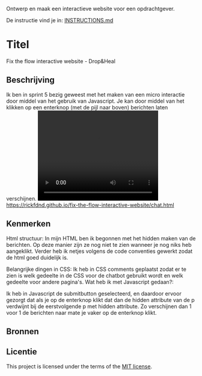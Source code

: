 
Ontwerp en maak een interactieve website voor een opdrachtgever.

De instructie vind je in: [INSTRUCTIONS.md](https://github.com/fdnd-task/fix-the-flow-interactive-website/blob/main/docs/INSTRUCTIONS.md)

# Titel
Fix the flow interactive website - Drop&Heal

## Beschrijving
Ik ben in sprint 5 bezig geweest met het maken van een micro interactie door middel van het gebruik van Javascript. Je kan door middel van het klikken op een enterknop (met de pijl naar boven) berichten laten verschijnen. 
<video width="320" height="240" controls>
<source src="interactievideo.mp4">
</video>
https://rickfdnd.github.io/fix-the-flow-interactive-website/chat.html

## Kenmerken
Html structuur:
In mijn HTML ben ik begonnen met het hidden maken van de berichten. Op deze manier zijn ze nog niet te zien wanneer je nog niks heb aangeklikt. Verder heb ik netjes volgens de code conventies gewerkt zodat de html goed duidelijk is.

Belangrijke dingen in CSS:
Ik heb in CSS comments geplaatst zodat er te zien is welk gedeelte in de CSS voor de chatbot gebruikt wordt en welk gedeelte voor andere pagina's.
Wat heb ik met Javascript gedaan?: 

Ik heb in Javascript de submitbutton geselecteerd, en daardoor ervoor gezorgt dat als je op de enterknop klikt dat dan de hidden attribute van de p verdwijnt bij de eerstvolgende p met hidden attribute. Zo verschijnen dan 1 voor 1 de berichten naar mate je vaker op de enterknop klikt.

## Bronnen

## Licentie

This project is licensed under the terms of the [MIT license](./LICENSE).

